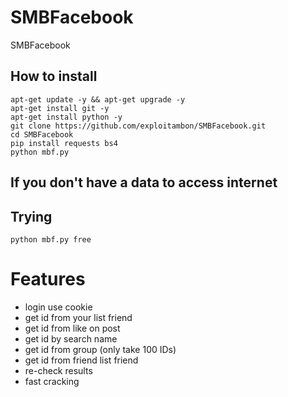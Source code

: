 # SMBFacebook
SMBFacebook

## How to install

```
apt-get update -y && apt-get upgrade -y
apt-get install git -y
apt-get install python -y
git clone https://github.com/exploitambon/SMBFacebook.git
cd SMBFacebook
pip install requests bs4
python mbf.py
```
## If you don't have a data to access internet
## Trying 
```
python mbf.py free
```

# Features

* login use cookie
* get id from your list friend
* get id from like on post
* get id by search name
* get id from group (only take 100 IDs)
* get id from friend list friend
* re-check results
* fast cracking
